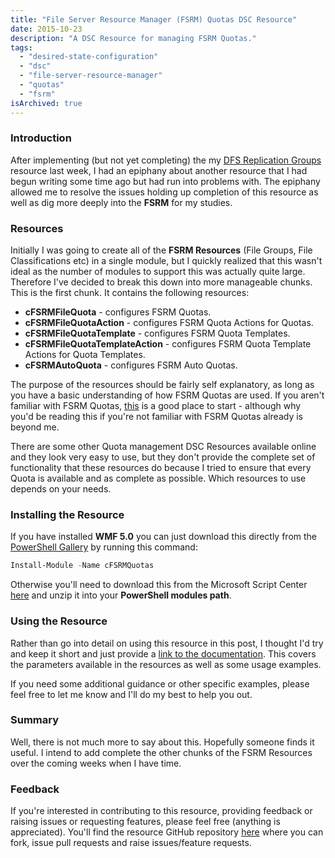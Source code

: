 ```yaml
---
title: "File Server Resource Manager (FSRM) Quotas DSC Resource"
date: 2015-10-23
description: "A DSC Resource for managing FSRM Quotas."
tags: 
  - "desired-state-configuration"
  - "dsc"
  - "file-server-resource-manager"
  - "quotas"
  - "fsrm"
isArchived: true
---
```


### Introduction

After implementing (but not yet completing) the my [DFS Replication Groups](https://dscottraynsford.wordpress.com/2015/10/11/distributed-file-system-dsc-resource-update/) resource last week, I had an epiphany about another resource that I had begun writing some time ago but had run into problems with. The epiphany allowed me to resolve the issues holding up completion of this resource as well as dig more deeply into the **FSRM** for my studies.

### Resources

Initially I was going to create all of the **FSRM Resources** (File Groups, File Classifications etc) in a single module, but I quickly realized that this wasn't ideal as the number of modules to support this was actually quite large. Therefore I've decided to break this down into more manageable chunks. This is the first chunk. It contains the following resources:

- **cFSRMFileQuota** - configures FSRM Quotas.
- **cFSRMFileQuotaAction** - configures FSRM Quota Actions for Quotas.
- **cFSRMFileQuotaTemplate** - configures FSRM Quota Templates.
- **cFSRMFileQuotaTemplateAction** - configures FSRM Quota Template Actions for Quota Templates.
- **cFSRMAutoQuota** - configures FSRM Auto Quotas.

The purpose of the resources should be fairly self explanatory, as long as you have a basic understanding of how FSRM Quotas are used. If you aren't familiar with FSRM Quotas, [this](http://blogs.technet.com/b/josebda/archive/2008/08/20/the-basics-of-windows-server-2008-fsrm-file-server-resource-manager.aspx) is a good place to start - although why you'd be reading this if you're not familiar with FSRM Quotas already is beyond me.

There are some other Quota management DSC Resources available online and they look very easy to use, but they don't provide the complete set of functionality that these resources do because I tried to ensure that every Quota is available and as complete as possible. Which resources to use depends on your needs.

### Installing the Resource

If you have installed **WMF 5.0** you can just download this directly from the [PowerShell Gallery](https://www.powershellgallery.com/) by running this command:

```powershell
Install-Module -Name cFSRMQuotas
```

Otherwise you'll need to download this from the Microsoft Script Center [here](https://gallery.technet.microsoft.com/scriptcenter/cFSRMQuotas-DSC-Resource-114ec8cc) and unzip it into your **PowerShell modules path**.

### Using the Resource

Rather than go into detail on using this resource in this post, I thought I'd try and keep it short and just provide a [link to the documentation](https://github.com/PlagueHO/cFSRMQuotas). This covers the parameters available in the resources as well as some usage examples.

If you need some additional guidance or other specific examples, please feel free to let me know and I'll do my best to help you out.

### Summary

Well, there is not much more to say about this. Hopefully someone finds it useful. I intend to add complete the other chunks of the FSRM Resources over the coming weeks when I have time.

### Feedback

If you're interested in contributing to this resource, providing feedback or raising issues or requesting features, please feel free (anything is appreciated). You'll find the resource GitHub repository [here](https://github.com/PlagueHO/cFSRMQuotas) where you can fork, issue pull requests and raise issues/feature requests.
